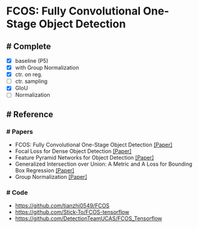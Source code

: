 # FCOS: Fully Convolutional One-Stage Object Detection

## # Complete
- [X] baseline (P5)
- [X] with Group Normalization
- [X] ctr. on reg.
- [ ] ctr. sampling
- [X] GIoU
- [ ] Normalization

## # Reference

### # Papers
- FCOS: Fully Convolutional One-Stage Object Detection [[Paper]](https://arxiv.org/abs/1904.01355)
- Focal Loss for Dense Object Detection [[Paper]](https://arxiv.org/abs/1708.02002)
- Feature Pyramid Networks for Object Detection [[Paper]](https://arxiv.org/abs/1612.03144)
- Generalized Intersection over Union: A Metric and A Loss for Bounding Box Regression [[Paper]](https://arxiv.org/abs/1902.09630)
- Group Normalization [[Paper]](https://arxiv.org/pdf/1803.08494.pdf)

### # Code
- https://github.com/tianzhi0549/FCOS
- https://github.com/Stick-To/FCOS-tensorflow
- https://github.com/DetectionTeamUCAS/FCOS_Tensorflow